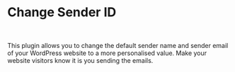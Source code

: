 # Change Sender ID
<br />

This plugin allows you to change the default sender name and sender email of your WordPress website to a more personalised value. Make your website visitors know it is you sending the emails.